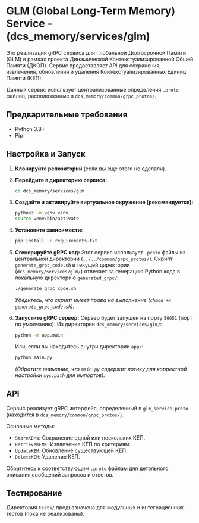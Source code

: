 # GLM (Global Long-Term Memory) Service - (dcs_memory/services/glm)

Это реализация gRPC сервиса для Глобальной Долгосрочной Памяти (GLM) в рамках проекта Динамической Контекстуализированной Общей Памяти (ДКОП).
Сервис предоставляет API для сохранения, извлечения, обновления и удаления Контекстуализированных Единиц Памяти (КЕП).

Данный сервис использует централизованные определения `.proto` файлов, расположенные в `dcs_memory/common/grpc_protos/`.

## Предварительные требования

*   Python 3.8+
*   Pip

## Настройка и Запуск

1.  **Клонируйте репозиторий** (если вы еще этого не сделали).

2.  **Перейдите в директорию сервиса:**
    ```bash
    cd dcs_memory/services/glm
    ```

3.  **Создайте и активируйте виртуальное окружение (рекомендуется):**
    ```bash
    python3 -m venv venv
    source venv/bin/activate
    ```

4.  **Установите зависимости:**
    ```bash
    pip install -r requirements.txt
    ```

5.  **Сгенерируйте gRPC код:**
    Этот сервис использует `.proto` файлы из центральной директории (`../../common/grpc_protos/`). Скрипт `generate_grpc_code.sh` в текущей директории (`dcs_memory/services/glm/`) отвечает за генерацию Python кода в локальную директорию `generated_grpc/`.
    ```bash
    ./generate_grpc_code.sh
    ```
    *Убедитесь, что скрипт имеет права на выполнение (`chmod +x generate_grpc_code.sh`).*

6.  **Запустите gRPC сервер:**
    Сервер будет запущен на порту `50051` (порт по умолчанию).
    Из директории `dcs_memory/services/glm/`:
    ```bash
    python -m app.main
    ```
    Или, если вы находитесь внутри директории `app/`:
    ```bash
    python main.py
    ```
    *(Обратите внимание, что `main.py` содержит логику для корректной настройки `sys.path` для импортов).*


## API

Сервис реализует gRPC интерфейс, определенный в `glm_service.proto` (находится в `dcs_memory/common/grpc_protos/`).

Основные методы:
*   `StoreKEMs`: Сохранение одной или нескольких КЕП.
*   `RetrieveKEMs`: Извлечение КЕП по критериям.
*   `UpdateKEM`: Обновление существующей КЕП.
*   `DeleteKEM`: Удаление КЕП.

Обратитесь к соответствующим `.proto` файлам для детального описания сообщений запросов и ответов.

## Тестирование

Директория `tests/` предназначена для модульных и интеграционных тестов (пока не реализованы).
